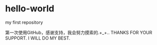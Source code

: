 # hello-world
my first repository

第一次使用GitHub，感谢支持，我会努力摸索的.+_+..
THANKS FOR YOUR SUPPORT. I WILL DO MY BEST.
